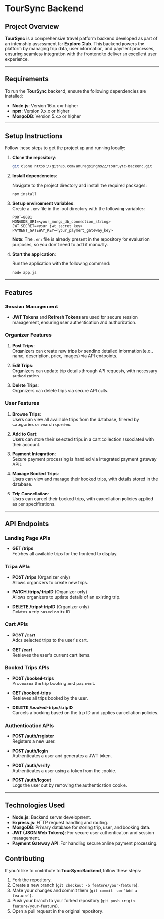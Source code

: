 # **TourSync Backend**

## **Project Overview**

**TourSync** is a comprehensive travel platform backend developed as part of an internship assessment for **Exploro Club**. This backend powers the platform by managing trip data, user information, and payment processes, ensuring seamless integration with the frontend to deliver an excellent user experience.

---

## **Requirements**

To run the **TourSync** backend, ensure the following dependencies are installed:

- **Node.js**: Version 16.x.x or higher
- **npm**: Version 9.x.x or higher
- **MongoDB**: Version 5.x.x or higher

---

## **Setup Instructions**

Follow these steps to get the project up and running locally:

1. **Clone the repository**:

   ```bash
   git clone https://github.com/anuragsingh922/tourSync-backend.git
   ```

2. **Install dependencies**:

   Navigate to the project directory and install the required packages:

   ```bash
   npm install
   ```

3. **Set up environment variables**:  
   Create a `.env` file in the root directory with the following variables:

   ```env
   PORT=8081
   MONGODB_URI=<your_mongo_db_connection_string>
   JWT_SECRET=<your_jwt_secret_key>
   PAYMENT_GATEWAY_KEY=<your_payment_gateway_key>
   ```

   **Note**: The `.env` file is already present in the repository for evaluation purposes, so you don't need to add it manually.

4. **Start the application**:

   Run the application with the following command:

   ```bash
   node app.js
   ```

---

## **Features**

### **Session Management**
- **JWT Tokens** and **Refresh Tokens** are used for secure session management, ensuring user authentication and authorization.

### **Organizer Features**

1. **Post Trips**:  
   Organizers can create new trips by sending detailed information (e.g., name, description, price, images) via API endpoints.

2. **Edit Trips**:  
   Organizers can update trip details through API requests, with necessary authorization.

3. **Delete Trips**:  
   Organizers can delete trips via secure API calls.

### **User Features**

1. **Browse Trips**:  
   Users can view all available trips from the database, filtered by categories or search queries.

2. **Add to Cart**:  
   Users can store their selected trips in a cart collection associated with their account.

3. **Payment Integration**:  
   Secure payment processing is handled via integrated payment gateway APIs.

4. **Manage Booked Trips**:  
   Users can view and manage their booked trips, with details stored in the database.

5. **Trip Cancellation**:  
   Users can cancel their booked trips, with cancellation policies applied as per specifications.

---

## **API Endpoints**

### **Landing Page APIs**

- **GET /trips**  
  Fetches all available trips for the frontend to display.

### **Trips APIs**

- **POST /trips** (Organizer only)  
  Allows organizers to create new trips.

- **PATCH /trips/:tripID** (Organizer only)  
  Allows organizers to update details of an existing trip.

- **DELETE /trips/:tripID** (Organizer only)  
  Deletes a trip based on its ID.

### **Cart APIs**

- **POST /cart**  
  Adds selected trips to the user's cart.

- **GET /cart**  
  Retrieves the user's current cart items.

### **Booked Trips APIs**

- **POST /booked-trips**  
  Processes the trip booking and payment.

- **GET /booked-trips**  
  Retrieves all trips booked by the user.

- **DELETE /booked-trips/:tripID**  
  Cancels a booking based on the trip ID and applies cancellation policies.

### **Authentication APIs**

- **POST /auth/register**  
  Registers a new user.

- **POST /auth/login**  
  Authenticates a user and generates a JWT token.

- **POST /auth/verify**  
  Authenticates a user using a token from the cookie.

- **POST /auth/logout**  
  Logs the user out by removing the authentication cookie.

---

## **Technologies Used**

- **Node.js**: Backend server development.
- **Express.js**: HTTP request handling and routing.
- **MongoDB**: Primary database for storing trip, user, and booking data.
- **JWT (JSON Web Tokens)**: For secure user authentication and session management.
- **Payment Gateway API**: For handling secure online payment processing.

## **Contributing**

If you'd like to contribute to **TourSync Backend**, follow these steps:

1. Fork the repository.
2. Create a new branch (`git checkout -b feature/your-feature`).
3. Make your changes and commit them (`git commit -am 'Add a feature'`).
4. Push your branch to your forked repository (`git push origin feature/your-feature`).
5. Open a pull request in the original repository.